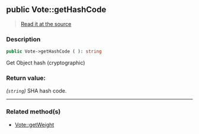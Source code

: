 ## public Vote::getHashCode

> [Read it at the source](https://github.com/julien-boudry/Condorcet/blob/master/src/Vote.php#L170)

### Description    

```php
public Vote->getHashCode ( ): string
```

Get Object hash (cryptographic)
    

### Return value:   

*(`string`)* SHA hash code.


---------------------------------------

### Related method(s)      

* [Vote::getWeight](/Docs/ApiReferences/Vote%20Class/public%20Vote--getWeight.md)    
